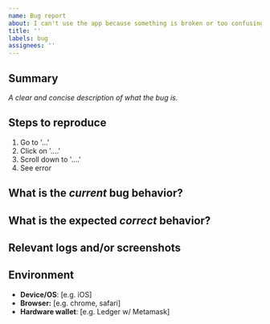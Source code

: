 ```yaml
---
name: Bug report
about: I can't use the app because something is broken or too confusing
title: ''
labels: bug
assignees: ''
---
```


## Summary

_A clear and concise description of what the bug is._

## Steps to reproduce

1. Go to '...'
2. Click on '....'
3. Scroll down to '....'
4. See error

## What is the _current_ bug behavior?

## What is the expected _correct_ behavior?

## Relevant logs and/or screenshots

## Environment

- **Device/OS**: [e.g. iOS]
- **Browser:** [e.g. chrome, safari]
- **Hardware wallet**: [e.g. Ledger w/ Metamask]

